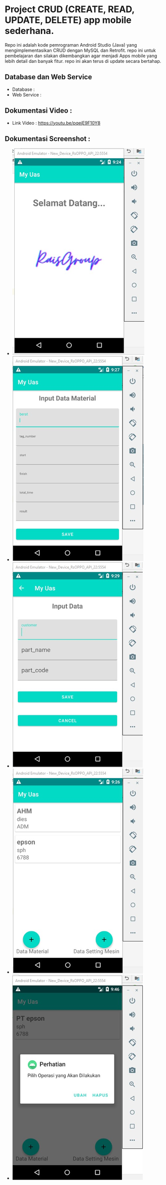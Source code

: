 # Project CRUD (CREATE, READ, UPDATE, DELETE) app mobile sederhana.

Repo ini adalah kode pemrograman Android Studio (Java) yang mengimplementasikan CRUD dengan MySQL dan Retrofit.
repo ini untuk pembelajaran dan silakan dikembangkan agar menjadi Apps mobile yang lebih detail dan banyak fitur.
repo ini akan terus di update secara bertahap.
## Database dan Web Service
* Database :
* Web Service :
## Dokumentasi Video :
* Link Video : https://youtu.be/pqejE9F10Y8
## Dokumentasi Screenshot :
* ![img](https://github.com/raissaputra/my_uas_mobile/blob/main/app/src/main/res/drawable/splash.png)
* ![img](https://github.com/raissaputra/my_uas_mobile/blob/main/app/src/main/res/drawable/i_material.png)
* ![img](https://github.com/raissaputra/my_uas_mobile/blob/main/app/src/main/res/drawable/i_prod.png)
* ![img](https://github.com/raissaputra/my_uas_mobile/blob/main/app/src/main/res/drawable/input.png)
* ![img](https://github.com/raissaputra/my_uas_mobile/blob/main/app/src/main/res/drawable/ubah.png)

